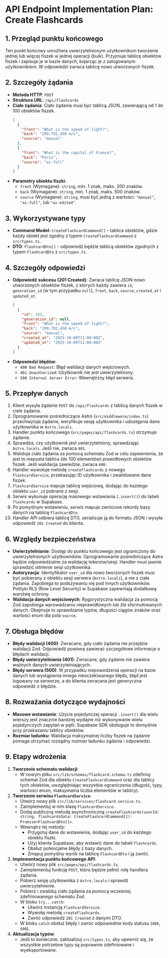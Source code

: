 # API Endpoint Implementation Plan: Create Flashcards

## 1. Przegląd punktu końcowego
Ten punkt końcowy umożliwia uwierzytelnionym użytkownikom tworzenie jednej lub więcej fiszek w jednej operacji (bulk). Przyjmuje tablicę obiektów fiszek i zapisuje je w bazie danych, kojarząc je z zalogowanym użytkownikiem. W odpowiedzi zwraca tablicę nowo utworzonych fiszek.

## 2. Szczegóły żądania
-   **Metoda HTTP**: `POST`
-   **Struktura URL**: `/api/flashcards`
-   **Ciało żądania**: Ciało żądania musi być tablicą JSON, zawierającą od 1 do 100 obiektów fiszek.
    ```json
    [
      {
        "front": "What is the speed of light?",
        "back": "299,792,458 m/s",
        "source": "manual"
      },
      {
        "front": "What is the capital of France?",
        "back": "Paris",
        "source": "ai-full"
      }
    ]
    ```
-   **Parametry obiektu fiszki**:
    -   `front` (Wymagane): `string`, min. 1 znak, maks. 200 znaków.
    -   `back` (Wymagane): `string`, min. 1 znak, maks. 500 znaków.
    -   `source` (Wymagane): `string`, musi być jedną z wartości: `"manual"`, `"ai-full"`, lub `"ai-edited"`.

## 3. Wykorzystywane typy
-   **Command Model**: `CreateFlashcardCommand[]` - tablica obiektów, gdzie każdy obiekt jest zgodny z typem `CreateFlashcardCommand` z `src/types.ts`.
-   **DTO**: `FlashcardDto[]` - odpowiedź będzie tablicą obiektów zgodnych z typem `FlashcardDto` z `src/types.ts`.

## 4. Szczegóły odpowiedzi
-   **Odpowiedź sukcesu (201 Created)**: Zwraca tablicę JSON nowo utworzonych obiektów fiszek, z których każdy zawiera `id`, `generation_id` (w tym przypadku `null`), `front`, `back`, `source`, `created_at` i `updated_at`.
    ```json
    [
      {
        "id": 103,
        "generation_id": null,
        "front": "What is the speed of light?",
        "back": "299,792,458 m/s",
        "source": "manual",
        "created_at": "2025-10-09T11:00:00Z",
        "updated_at": "2025-10-09T11:00:00Z"
      }
    ]
    ```
-   **Odpowiedzi błędów**:
    -   `400 Bad Request`: Błąd walidacji danych wejściowych.
    -   `401 Unauthorized`: Użytkownik nie jest uwierzytelniony.
    -   `500 Internal Server Error`: Wewnętrzny błąd serwera.

## 5. Przepływ danych
1.  Klient wysyła żądanie `POST` do `/api/flashcards` z tablicą danych fiszek w ciele żądania.
2.  Oprogramowanie pośredniczące Astro (`src/middleware/index.ts`) przechwytuje żądanie, weryfikuje sesję użytkownika i udostępnia dane użytkownika w `Astro.locals`.
3.  Handler punktu końcowego (`src/pages/api/flashcards.ts`) otrzymuje żądanie.
4.  Sprawdza, czy użytkownik jest uwierzytelniony, sprawdzając `Astro.locals`. Jeśli nie, zwraca `401`.
5.  Waliduje ciało żądania za pomocą schematu Zod w celu zapewnienia, że jest to niepusta tablica (do 100 elementów) prawidłowych obiektów fiszek. Jeśli walidacja zawiedzie, zwraca `400`.
6.  Handler wywołuje metodę `createFlashcards` z nowego `FlashcardService`, przekazując ID użytkownika i zwalidowane dane fiszek.
7.  `FlashcardService` mapuje tablicę wejściową, dodając do każdego obiektu `user_id` pobrane z sesji.
8.  Serwis wykonuje operację masowego wstawiania (`.insert()`) do tabeli `flashcards` w Supabase.
9.  Po pomyślnym wstawieniu, serwis mapuje zwrócone rekordy bazy danych na tablicę `FlashcardDto`.
10. Handler API odbiera tablicę DTO, serializuje ją do formatu JSON i wysyła odpowiedź `201 Created` do klienta.

## 6. Względy bezpieczeństwa
-   **Uwierzytelnianie**: Dostęp do punktu końcowego jest ograniczony do uwierzytelnionych użytkowników. Oprogramowanie pośredniczące Astro będzie odpowiedzialne za walidację tokenów/sesji. Handler musi jawnie sprawdzić istnienie sesji użytkownika.
-   **Autoryzacja**: Identyfikator `user_id` dla nowo tworzonych fiszek musi być pobierany z obiektu sesji serwera (`Astro.locals`), a nie z ciała żądania. Zapobiega to podszywaniu się pod innych użytkowników. Polityki RLS (Row Level Security) w Supabase zapewniają dodatkową warstwę ochrony.
-   **Walidacja danych wejściowych**: Rygorystyczna walidacja za pomocą Zod zapobiega wprowadzaniu nieprawidłowych lub źle sformułowanych danych. Obejmuje to sprawdzanie typów, długości ciągów znaków oraz wartości enum dla pola `source`.

## 7. Obsługa błędów
-   **Błędy walidacji (400)**: Zwracane, gdy ciało żądania nie przejdzie walidacji Zod. Odpowiedź powinna zawierać szczegółowe informacje o błędach walidacji.
-   **Błędy uwierzytelniania (401)**: Zwracane, gdy żądanie nie zawiera ważnych danych uwierzytelniających.
-   **Błędy serwera (500)**: W przypadku niepowodzenia operacji na bazie danych lub wystąpienia innego nieoczekiwanego błędu, błąd jest logowany na serwerze, a do klienta zwracana jest generyczna odpowiedź o błędzie.

## 8. Rozważania dotyczące wydajności
-   **Masowe wstawianie**: Użycie pojedynczej operacji `.insert()` dla wielu wierszy jest znacznie bardziej wydajne niż wykonywanie wielu pojedynczych zapytań w pętli. Supabase SDK obsługuje to domyślnie przy przekazaniu tablicy obiektów.
-   **Rozmiar ładunku**: Walidacja maksymalnej liczby fiszek na żądanie pomaga utrzymać rozsądny rozmiar ładunku żądania i odpowiedzi.

## 9. Etapy wdrożenia
1.  **Tworzenie schematu walidacji**:
    -   W nowym pliku `src/lib/schemas/flashcard.schema.ts` zdefiniuj schemat Zod dla obiektu `CreateFlashcardCommand` oraz dla tablicy tych obiektów, uwzględniając wszystkie ograniczenia (długość, typy, wartości enum, maksymalna liczba elementów w tablicy).
2.  **Tworzenie serwisu `FlashcardService`**:
    -   Utwórz nowy plik `src/lib/services/flashcard.service.ts`.
    -   Zaimplementuj w nim klasę `FlashcardService`.
    -   Dodaj publiczną metodę asynchroniczną `createFlashcards(userId: string, flashcardsData: CreateFlashcardCommand[]): Promise<FlashcardDto[]>`.
    -   Wewnątrz tej metody:
        -   Przygotuj dane do wstawienia, dodając `user_id` do każdego obiektu fiszki.
        -   Użyj klienta Supabase, aby wstawić dane do tabeli `flashcards`.
        -   Obsłuż potencjalne błędy z bazy danych.
        -   Zmapuj pomyślny wynik na tablicę `FlashcardDto` i ją zwróć.
3.  **Implementacja punktu końcowego API**:
    -   Utwórz nowy plik `src/pages/api/flashcards.ts`.
    -   Zaimplementuj funkcję `POST`, która będzie pełnić rolę handlera żądania.
    -   Pobierz sesję użytkownika z `Astro.locals` i sprawdź uwierzytelnienie.
    -   Pobierz i zwaliduj ciało żądania za pomocą wcześniej zdefiniowanego schematu Zod.
    -   W bloku `try...catch`:
        -   Utwórz instancję `FlashcardService`.
        -   Wywołaj metodę `createFlashcards`.
        -   Zwróć odpowiedź `201 Created` z danymi DTO.
    -   W bloku `catch` obsłuż błędy i zwróć odpowiednie kody statusu (`400`, `500`).
4.  **Aktualizacja typów**:
    -   Jeśli to konieczne, zaktualizuj `src/types.ts`, aby upewnić się, że wszystkie potrzebne typy są poprawnie zdefiniowane i wyeksportowane.
